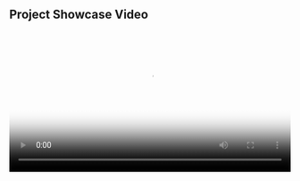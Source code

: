 <section>
  <h2>Project Showcase Video</h2>
  <video controls width="100%" poster="thumbnail.jpg">
    <source src="3d-rendering-interior-house-modern-open-living-sp-2023-11-27-05-36-07-utc.mp4" type="video/mp4">
    Your browser does not support the video tag.
  </video>
</section>
